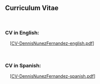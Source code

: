 <h2>Curriculum Vitae</h2>
<br/>
<h3>CV in English:</h3>
<p> 
&nbsp &nbsp [<a href="CV-DennisNunezFernandez-english.pdf">CV-DennisNunezFernandez-english.pdf</a>]
</p>
<br/>
<h3>CV in Spanish:</h3>
<p> 
&nbsp &nbsp [<a href="CV-DennisNunezFernandez-spanish.pdf">CV-DennisNunezFernandez-spanish.pdf</a>]
</p>
<br/>
